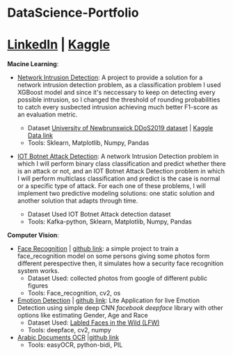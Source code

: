 # DataScience-Portfolio
# [LinkedIn](https://www.linkedin.com/in/kamel-elsehly/) | [Kaggle](https://www.kaggle.com/kamelelsehly)

**Macine Learning**:
- [Network Intrusion Detection](https://www.kaggle.com/code/kamelelsehly/network-intrusion-detection): A project to provide a solution for a network intrusion detection problem, as a classification problem I used XGBoost model and since it's neccessary to keep on detecting every possible intrusion, so I changed the threshold of rounding probabilities to catch every susbected intrusion achieving much better F1-score as an evaluation metric.
  - Dataset [University of Newbrunswick DDoS2019 dataset](https://www.unb.ca/cic/datasets/ddos-2019.html) | [Kaggle Data link](https://www.kaggle.com/competitions/elg7186-assignment-1-is-this-an-intrusion/data)
  - Tools: Sklearn, Matplotlib, Numpy, Pandas
  
- [IOT Botnet Attack Detection](https://github.com/kamel-elsehly/Kafka-Streams---Intrusion-detection): A network Intrusion Detection problem in which I will perform binary class classification and predict whether there is an attack or not, and an IOT Botnet Attack Detection problem in which I will perform multiclass classification and predict is the case is normal or a specific type of attack.
For each one of these problems, I will implement two predictive modeling solutions: one static solution and another solution that adapts through time.
  - Dataset Used IOT Botnet Attack detection dataset
  - Tools: Kafka-python, Sklearn, Matplotlib, Numpy, Pandas

**Computer Vision**:
- [Face Recognition](https://colab.research.google.com/drive/1O1Ne1-X7ho2OJc0ZJjMVPJX3_Ym1V_-r) | [github link](https://github.com/kamel-elsehly/Face_Recognition-): a simple project to train a face_recognition model on some persons giving some photos form different perespective then, it simulates how a security face recognition system works.
  - Dataset Used: collected photos from google of different public figures
  - Tools: Face_recognition, cv2, os 
- [Emotion Detection](https://colab.research.google.com/drive/1xWS9JW0eLXX9OFYdKpnCSjI7JG3f0GGr?usp=sharing) | [github link](https://github.com/kamel-elsehly/Emotion-Detection): Lite Application for live Emotion Detection using simple deep CNN *facebook deepface* library with other options like estimating Gender, Age and Race
  - Dataset Used: [Labled Faces in the Wild (LFW)](http://vis-www.cs.umass.edu/lfw/)
  - Tools: deepface, cv2, numpy
- [Arabic Documents OCR](https://colab.research.google.com/drive/1WhX7j4Hudv9TICfNobmsbpGrw7ei59nR#scrollTo=Uwatr23mD2zH) |[github link](https://github.com/kamel-elsehly/Arabic-Documents-OCR)
  - Tools: easyOCR, python-bidi, PIL 

